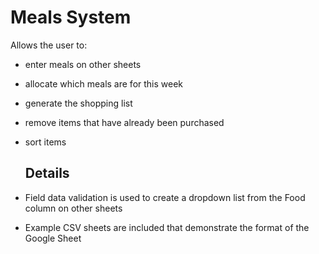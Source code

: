 # Meals System
Allows the user to:
* enter meals on other sheets
* allocate which meals are for this week
* generate the shopping list
* remove items that have already been purchased
* sort items

  ## Details
* Field data validation is used to create a dropdown list from the Food column on other sheets
* Example CSV sheets are included that demonstrate the format of the Google Sheet

